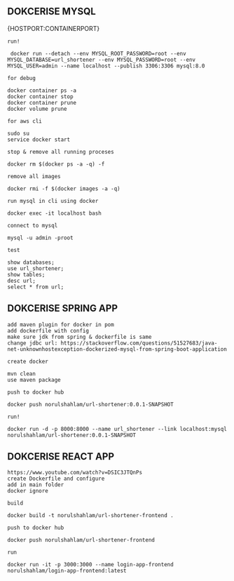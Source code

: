 ## DOKCERISE MYSQL 
{HOSTPORT:CONTAINERPORT}

`run!`
	
	 docker run --detach --env MYSQL_ROOT_PASSWORD=root --env MYSQL_DATABASE=url_shortener --env MYSQL_PASSWORD=root --env MYSQL_USER=admin --name localhost --publish 3306:3306 mysql:8.0
	 
`for debug`
	
	docker container ps -a
	docker container stop 
	docker container prune
	docker volume prune

`for aws cli`

	sudo su
	service docker start
	
`stop & remove all running proceses`

	docker rm $(docker ps -a -q) -f

`remove all images`

	docker rmi -f $(docker images -a -q)

`run mysql in cli using docker`

	docker exec -it localhost bash

`connect to mysql`

	mysql -u admin -proot
	
`test`

	show databases;
	use url_shortener;
	show tables;
	desc url;
	select * from url;
	
	
## DOKCERISE SPRING APP

	add maven plugin for docker in pom
	add dockerfile with config
	make sure jdk from spring & dockerfile is same 
	change jdbc url: https://stackoverflow.com/questions/51527683/java-net-unknownhostexception-dockerized-mysql-from-spring-boot-application

`create docker`

	mvn clean
	use maven package

`push to docker hub`

	docker push norulshahlam/url-shortener:0.0.1-SNAPSHOT

`run!`

	docker run -d -p 8000:8000 --name url_shortener --link localhost:mysql norulshahlam/url-shortener:0.0.1-SNAPSHOT

## DOKCERISE REACT APP

	https://www.youtube.com/watch?v=DSIC3JTQnPs
	create Dockerfile and configure
	add in main folder
	docker ignore

`build`

	docker build -t norulshahlam/url-shortener-frontend .

`push to docker hub`

	docker push norulshahlam/url-shortener-frontend
	
`run` 

	docker run -it -p 3000:3000 --name login-app-frontend norulshahlam/login-app-frontend:latest
	
